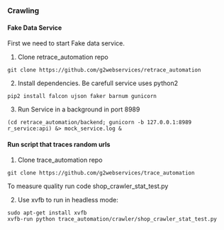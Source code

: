 ### Crawling

#### Fake Data Service

First we need to start Fake data service.

1. Clone retrace_automation repo
```shell
git clone https://github.com/g2webservices/retrace_automation
```
2. Install dependencies.
Be carefull service uses python2

```shell
pip2 install falcon ujson faker barnum gunicorn
```

3. Run Service in a background in port 8989
```shell
(cd retrace_automation/backend; gunicorn -b 127.0.0.1:8989 r_service:api) &> mock_service.log &
```

#### Run script that traces random urls

1. Clone trace_automation repo
```shell
git clone https://github.com/g2webservices/trace_automation
```

To measure quality run code shop_crawler_stat_test.py

2. Use xvfb to run in headless mode:
```shell
sudo apt-get install xvfb
xvfb-run python trace_automation/crawler/shop_crawler_stat_test.py
```
